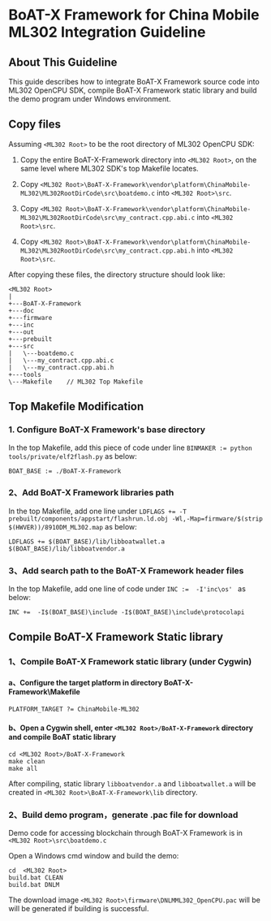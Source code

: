 # BoAT-X Framework for China Mobile ML302 Integration Guideline


## About This Guideline

This guide describes how to integrate BoAT-X Framework source code into ML302 OpenCPU SDK, compile BoAT-X Framework static library and build the demo program under Windows environment.


## Copy files

Assuming `<ML302 Root>` to be the root directory of ML302 OpenCPU SDK:

1. Copy the entire BoAT-X-Framework directory into `<ML302 Root>`, on the same level where ML302 SDK's top Makefile locates.

2. Copy `<ML302 Root>\BoAT-X-Framework\vendor\platform\ChinaMobile-ML302\ML302RootDirCode\src\boatdemo.c` into `<ML302 Root>\src`.

3. Copy `<ML302 Root>\BoAT-X-Framework\vendor\platform\ChinaMobile-ML302\ML302RootDirCode\src\my_contract.cpp.abi.c` into `<ML302 Root>\src`.

4. Copy `<ML302 Root>\BoAT-X-Framework\vendor\platform\ChinaMobile-ML302\ML302RootDirCode\src\my_contract.cpp.abi.h` into `<ML302 Root>\src`.


After copying these files, the directory structure should look like:

```
<ML302 Root>
|
+---BoAT-X-Framework
+---doc
+---firmware
+---inc
+---out
+---prebuilt
+---src
|   \---boatdemo.c
|   \---my_contract.cpp.abi.c
|   \---my_contract.cpp.abi.h
+---tools
\---Makefile    // ML302 Top Makefile
```


## Top Makefile Modification

### 1. Configure BoAT-X Framework's base directory

  In the top Makefile, add this piece of code under line `BINMAKER := python tools/private/elf2flash.py` as below:
  ```
  BOAT_BASE := ./BoAT-X-Framework
  ```

### 2、Add BoAT-X Framework libraries path

  In the top Makefile, add one line under `LDFLAGS += -T prebuilt/components/appstart/flashrun.ld.obj -Wl,-Map=firmware/$(strip $(HWVER))/8910DM_ML302.map` as below:
  ```
  LDFLAGS += $(BOAT_BASE)/lib/libboatwallet.a $(BOAT_BASE)/lib/libboatvendor.a
  ```

### 3、Add search path to the BoAT-X Framework header files

  In the top Makefile, add one line of code under `INC :=  -I'inc\os' ` as below:
  ```
  INC +=  -I$(BOAT_BASE)\include -I$(BOAT_BASE)\include\protocolapi
  ```


## Compile BoAT-X Framework Static library

### 1、Compile BoAT-X Framework static library (under Cygwin)
   
   #### a、Configure the target platform in directory BoAT-X-Framework\Makefile
   ```
   PLATFORM_TARGET ?= ChinaMobile-ML302
   ```
   
   #### b、Open a Cygwin shell, enter `<ML302 Root>/BoAT-X-Framework` directory and compile BoAT static library
   ```
   cd <ML302 Root>/BoAT-X-Framework
   make clean
   make all
   ```
   
   After compiling, static library `libboatvendor.a` and `libboatwallet.a` will be created in `<ML302 Root>\BoAT-X-Framework\lib` directory.
   

### 2、Build demo program，generate .pac file for download

   Demo code for accessing blockchain through BoAT-X Framework is in `<ML302 Root>\src\boatdemo.c`
   
   Open a Windows cmd window and build the demo:
   ```
   cd  <ML302 Root>
   build.bat CLEAN
   build.bat DNLM
   ```
   
   The download image `<ML302 Root>\firmware\DNLMML302_OpenCPU.pac` will be will be generated if building is successful.
   
